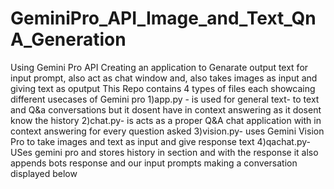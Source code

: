 # GeminiPro_API_Image_and_Text_QnA_Generation
 Using Gemini Pro API Creating an application to Genarate output text for input prompt, also act as chat window and, also takes images as input and giving text as oputput
 This Repo contains 4 types of files each showcaing different usecases of Gemini pro
 1)app.py - is used for general text- to text and Q&a conversations but it dosent have in context answering as it dosent know the history
 2)chat.py- is acts as a proper Q&A chat application with in context answering for every question asked
 3)vision.py- uses Gemini Vision Pro to take images and text as input and give response text
 4)qachat.py- USes gemini pro and stores history in section and with the response it also appends bots response and our input prompts making a conversation displayed below 
